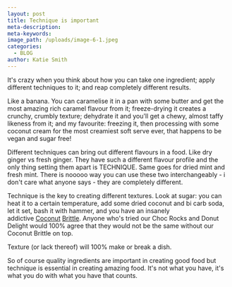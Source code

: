 ```yaml
---
layout: post
title: Technique is important
meta-description:
meta-keywords:
image_path: /uploads/image-6-1.jpeg
categories:
  - BLOG
author: Katie Smith
---
```


It's crazy when you think about how you can take one ingredient; apply different techniques to it; and reap completely different results.

Like a banana. You can caramelise it in a pan with some butter and get the most amazing rich caramel flavour from it; freeze-drying it creates a crunchy, crumbly texture; dehydrate it and you'll get a chewy, almost taffy likeness from it; and my favourite: freezing it, then processing with some coconut cream for the most creamiest soft serve ever, that happens to be vegan and sugar free\!

Different techniques can bring out different flavours in a food. Like dry ginger vs fresh ginger. They have such a different flavour profile and the only thing setting them apart is TECHNIQUE. Same goes for dried mint and fresh mint. There is nooooo way you can use these two interchangeably - i don't care what anyone says - they are completely different.

Technique is the key to creating different textures. Look at sugar: you can heat it to a certain temperature, add some dried coconut and bi carb soda, let it set, bash it with hammer, and you have an insanely addictive&nbsp;[C](__notset__)[oconut](/dairy%20free/egg%20free/gluten%20free/refined%20sugar%20free/vegan/2020/02/24/coconut-brittle.html)&nbsp;[Brittle](/dairy%20free/egg%20free/gluten%20free/refined%20sugar%20free/vegan/2020/02/24/coconut-brittle.html). Anyone who's tried our Choc Rocks and Donut Delight would 100% agree that they would not be the same without our Coconut Brittle on top.

Texture (or lack thereof) will 100% make or break a dish.

So of course quality ingredients are important in creating good food but technique is essential in creating amazing food. It's not what you have, it's what you do with what you have that counts.